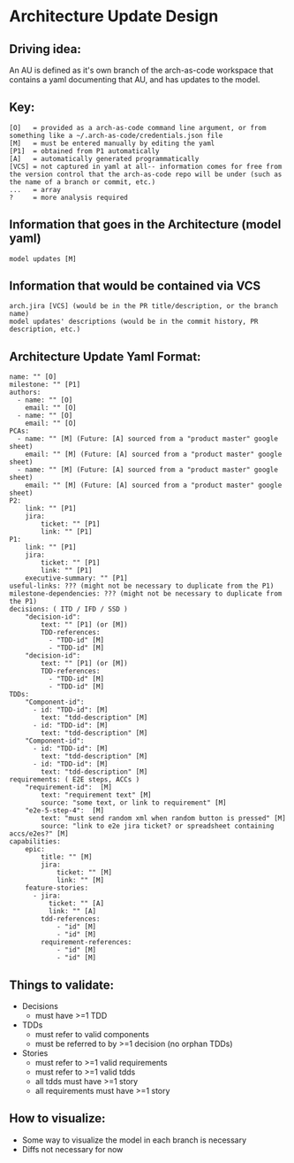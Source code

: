 # Architecture Update Design

## Driving idea:
An AU is defined as it's own branch of the arch-as-code workspace that contains a yaml documenting that AU, and has updates to the model.

## Key:
```
[O]   = provided as a arch-as-code command line argument, or from something like a ~/.arch-as-code/credentials.json file
[M]   = must be entered manually by editing the yaml
[P1]  = obtained from P1 automatically
[A]   = automatically generated programmatically
[VCS] = not captured in yaml at all-- information comes for free from the version control that the arch-as-code repo will be under (such as the name of a branch or commit, etc.)
...   = array
?     = more analysis required
```

## Information that goes in the Architecture (model yaml)
```
model updates [M]
```

## Information that would be contained via VCS
```
arch.jira [VCS] (would be in the PR title/description, or the branch name)
model updates' descriptions (would be in the commit history, PR description, etc.)
```

## Architecture Update Yaml Format:
```
name: "" [O]
milestone: "" [P1]
authors:
  - name: "" [O]
    email: "" [O]
  - name: "" [O]
    email: "" [O]
PCAs:
  - name: "" [M] (Future: [A] sourced from a "product master" google sheet)
    email: "" [M] (Future: [A] sourced from a "product master" google sheet)
  - name: "" [M] (Future: [A] sourced from a "product master" google sheet)
    email: "" [M] (Future: [A] sourced from a "product master" google sheet)
P2:
    link: "" [P1]
    jira:
        ticket: "" [P1]
        link: "" [P1]
P1:
    link: "" [P1]
    jira:
        ticket: "" [P1]
        link: "" [P1]
    executive-summary: "" [P1]
useful-links: ??? (might not be necessary to duplicate from the P1)
milestone-dependencies: ??? (might not be necessary to duplicate from the P1)
decisions: ( ITD / IFD / SSD )
    "decision-id":
        text: "" [P1] (or [M])
        TDD-references:
          - "TDD-id" [M]
          - "TDD-id" [M]
    "decision-id":
        text: "" [P1] (or [M])
        TDD-references:
          - "TDD-id" [M]
          - "TDD-id" [M]
TDDs:
    "Component-id":
      - id: "TDD-id": [M]
        text: "tdd-description" [M]
      - id: "TDD-id": [M]
        text: "tdd-description" [M]
    "Component-id":
      - id: "TDD-id": [M]
        text: "tdd-description" [M]
      - id: "TDD-id": [M]
        text: "tdd-description" [M]
requirements: ( E2E steps, ACCs )
    "requirement-id":  [M]
        text: "requirement text" [M]
        source: "some text, or link to requirement" [M]
    "e2e-5-step-4":  [M]
        text: "must send random xml when random button is pressed" [M]
        source: "link to e2e jira ticket? or spreadsheet containing accs/e2es?" [M]
capabilities:
    epic:
        title: "" [M]
        jira:
            ticket: "" [M]
            link: "" [M]
    feature-stories:
      - jira:
          ticket: "" [A]
          link: "" [A]
        tdd-references:
            - "id" [M]
            - "id" [M]
        requirement-references:
            - "id" [M]
            - "id" [M]
```

## Things to validate:
 - Decisions  
    - must have >=1 TDD  
 - TDDs  
    - must refer to valid components  
    - must be referred to by >=1 decision (no orphan TDDs)  
 - Stories  
    - must refer to >=1 valid requirements  
    - must refer to >=1 valid tdds  
    - all tdds must have >=1 story   
    - all requirements must have >=1 story   

## How to visualize:
 - Some way to visualize the model in each branch is necessary
 - Diffs not necessary for now
